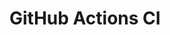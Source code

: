 # GitHub Actions CI


























































































































































































































































































































































































































































































































































































































































































































































































































































































































































































































































































































































































































































































































































































































































































































































































































































































































































































































































































































































































































































































































































































































































































































































































































































































































































































































































































































































































































































































































































































































































































































